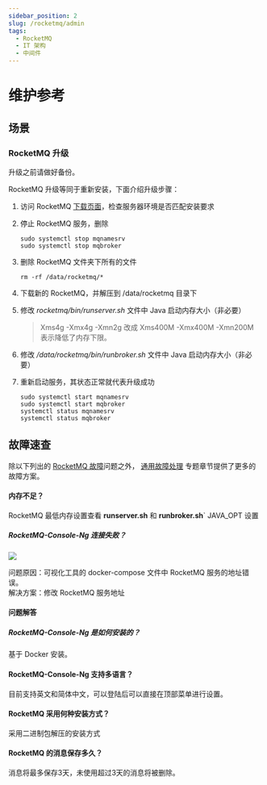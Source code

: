 ```yaml
---
sidebar_position: 2
slug: /rocketmq/admin
tags:
  - RocketMQ
  - IT 架构
  - 中间件
---
```


# 维护参考

## 场景

### RocketMQ 升级

升级之前请做好备份。  

RocketMQ 升级等同于重新安装，下面介绍升级步骤：

1. 访问 RocketMQ [下载页面](http://rocketmq.apache.org/docs/quick-start/)，检查服务器环境是否匹配安装要求

2. 停止 RocketMQ 服务，删除
    ```
    sudo systemctl stop mqnamesrv
    sudo systemctl stop mqbroker
    ```
3. 删除 RocketMQ 文件夹下所有的文件
   ```
   rm -rf /data/rocketmq/*
   ```
4. 下载新的 RocketMQ，并解压到 /data/rocketmq 目录下

5. 修改 *rocketmq/bin/runserver.sh* 文件中 Java 启动内存大小（非必要）

   > Xms4g -Xmx4g -Xmn2g 改成 Xms400M -Xmx400M -Xmn200M 表示降低了内存下限。

6. 修改 */data/rocketmq/bin/runbroker.sh* 文件中 Java 启动内存大小（非必要）

7. 重新启动服务，其状态正常就代表升级成功
    ```
    sudo systemctl start mqnamesrv
    sudo systemctl start mqbroker
    systemctl status mqnamesrv
    systemctl status mqbroker
    ```

## 故障速查

除以下列出的 [RocketMQ 故障](http://rocketmq.apache.org/docs/faq)问题之外， [通用故障处理](../troubleshooting) 专题章节提供了更多的故障方案。 

#### 内存不足？

RocketMQ 最低内存设置查看 **runserver.sh** 和 **runbroker.sh**` JAVA_OPT 设置

##### RocketMQ-Console-Ng 连接失败？

![](https://libs.websoft9.com/Websoft9/DocsPicture/zh/rocketmq/rocketmq-error-websoft9.png)

问题原因：可视化工具的 docker-compose 文件中 RocketMQ 服务的地址错误。  
解决方案：修改 RocketMQ 服务地址



#### 问题解答

##### RocketMQ-Console-Ng 是如何安装的？

基于 Docker 安装。

#### RocketMQ-Console-Ng 支持多语言？

目前支持英文和简体中文，可以登陆后可以直接在顶部菜单进行设置。

#### RocketMQ 采用何种安装方式？

采用二进制包解压的安装方式

#### RocketMQ 的消息保存多久？

消息将最多保存3天，未使用超过3天的消息将被删除。